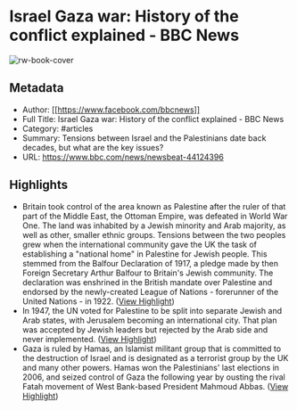 # Israel Gaza war: History of the conflict explained - BBC News

![rw-book-cover](https://readwise-assets.s3.amazonaws.com/media/uploaded_book_covers/profile_981205/_118597202_getty_shouting.jpg)

## Metadata
- Author: [[https://www.facebook.com/bbcnews]]
- Full Title: Israel Gaza war: History of the conflict explained - BBC News
- Category: #articles
- Summary: Tensions between Israel and the Palestinians date back decades, but what are the key issues?
- URL: https://www.bbc.com/news/newsbeat-44124396

## Highlights
- Britain took control of the area known as Palestine after the ruler of that part of the Middle East, the Ottoman Empire, was defeated in World War One.
  The land was inhabited by a Jewish minority and Arab majority, as well as other, smaller ethnic groups.
  Tensions between the two peoples grew when the international community gave the UK the task of establishing a "national home" in Palestine for Jewish people.
  This stemmed from the Balfour Declaration of 1917, a pledge made by then Foreign Secretary Arthur Balfour to Britain's Jewish community.
  The declaration was enshrined in the British mandate over Palestine and endorsed by the newly-created League of Nations - forerunner of the United Nations - in 1922. ([View Highlight](https://read.readwise.io/read/01hcjy17ep4zmnzvasqtdhftwe))
- In 1947, the UN voted for Palestine to be split into separate Jewish and Arab states, with Jerusalem becoming an international city.
  That plan was accepted by Jewish leaders but rejected by the Arab side and never implemented. ([View Highlight](https://read.readwise.io/read/01hcjy1nb3kj99dd0872fa5xbh))
- Gaza is ruled by Hamas, an Islamist militant group that is committed to the destruction of Israel and is designated as a terrorist group by the UK and many other powers.
  Hamas won the Palestinians' last elections in 2006, and seized control of Gaza the following year by ousting the rival Fatah movement of West Bank-based President Mahmoud Abbas. ([View Highlight](https://read.readwise.io/read/01hcjy4q4ffhnzqcjnd14f49x3))
